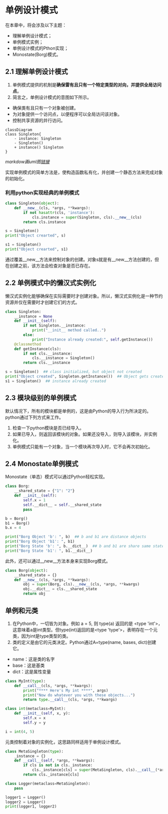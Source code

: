 # 单例设计模式
在本章中，将会涉及以下主题：
- 理解单例设计模式；
- 单例模式实例；
- 单例设计模式的Pthon实现；
- Monostate(Borg)模式。

## 2.1 理解单例设计模式

1. 单例模式提供的机制是**确保雷有且只有一个特定类型的对向，并提供全局访问点**。
2. 简言之，单例设计模式的意图如下所示。
  - 确保类有且只有一个对象被创建。
  - 为对象提供一个访问点，以便程序可以全局访问该对象。
  - 控制共享资源的并行访问。

```mermaid
classDiagram
class Singleton{
    - instance: Singleton
    - Singleton()
    + instance() Singleton
}
```
*markdow画uml图[链接](https://blog.csdn.net/ifadai/article/details/136046263)*

实现单例模式的简单方法是，使构造函数私有化，并创建一个静态方法来完成对象的初始化。

### 利用python实现经典的单例模式

```python
class Singleton(object):
    def __new__(cls, *args, **kwargs):
        if not hasattr(cls, 'instance'):
            cls.instance = super(Singleton, cls).__new__(cls)
        return cls.instance
```
```python
s = Singleton()
print("Object crearted", s)

s1 = Singleton()
print("Object crearted", s1)
```
通过覆盖__new__方法来控制对象的创建。对象s就是有__new__方法创建的，但在创建之前，该方法会检查对象是否已存在。

## 2.2 单例模式中的懒汉式实例化

懒汉式实例化能够确保在实际需要时才创建对象。所以，懒汉式实例化是一种节约资源并仅在需要时才创建它们的方式。
```python
class Singleton:
    __instance = None
    def __init__(self):
        if not Singleton.__instance:
            print("__init__ method called..")
        else:
            print("Instance already created:", self.getInstance())
    @classmethod
    def getInstance(cls):
        if not cls.__instance:
            cls.__instance = Singleton()
        return cls.__instance
```

```python
s = Singleton()  ## class initialized, but object not created
print("Object created", Singleton.getInstance())  ## Object gets created here
s1 = Singleton()  ## instance already created
```

## 2.3 模块级别的单例模式

默认情况下，所有的模块都是单例的，这是由Python的导入行为所决定的。
python通过下列方式来工作。
1. 检查一下python模块是否已经导入。
2. 如果已导入，则返回该模块的对象。如果还没导入，则导入该模块，并实例化。
3. 单例模式只能有一个对象，当一个模块再次导入时，它不会再次初始化。

## 2.4 Monostate单例模式

Monostate（单态）模式可以通过Python轻松实现。
```python
class Borg:
    __shared_state = {"1": "2"}
    def __init__(self):
        self.x = 1
        self.__dict__ = self.__shared_state
        pass
```
```python
b = Borg()
b1 = Borg()
b.x = 4

print("Borg Object 'b': ", b)  ## b and b1 are distance objects
print("Borg Object 'b1': ", b1)
print("Borg State 'b': ", b.__dict__)  ## b and b1 are share same state
print("Borg State 'b1': ", b1.__dict__)
```
此外，还可以通过__new__方法本身来实现Borg模式。
```python
class Borg(object):
    __shared_state = {}
    def __new__(cls, *args, **kwargs):
        obj = super(Borg, cls).__new__(cls, *args, **kwargs)
        obj.__dict__ = cls.__shared_state
        return obj
```

## 单例和元类
1. 在Python中，一切皆为对象。例如 a = 5, 则 type(a) 返回的是 <type 'int'>，这意味着a是int类型。但type(int)返回的是<type 'type'>，表明存在一个元类，因为int是type类型的类。
2. 类的定义是由它的元类决定。Python通过A=type(name, bases, dict)创建它。
 - name：这是类的名字
 - base：这是基类
 - dict：这是属性变量
```python
class MyInt(type):
    def __call__(cls, *args, **kwargs):
        print("**** Here's My int ****", args)
        print("Now do whatever you with these objects...")
        return type.__call__(cls, *args, **kwargs)
```
```python
class int(metaclass=MyInt):
    def __init__(self, x, y):
        self.x = x
        self.y = y
```
```python
i = int(4, 5)
```
元类控制着对象的实例化，这思路同样适用于单例设计模式。
```python
class MetaSingleton(type):
    _instance = {}
    def __call__(self, *args, **kwargs):
        if cls is not in cls._instance:
            cls._instance[cls] = super(MetaSingleton, cls).__call__(*args, **kwargs)
        return cls._instance[cls]

class Logger(metaclass=MetaSingleton):
    pass
```
```python
logger1 = Logger()
logger2 = Logger()
print(logger1, logger2)
```
